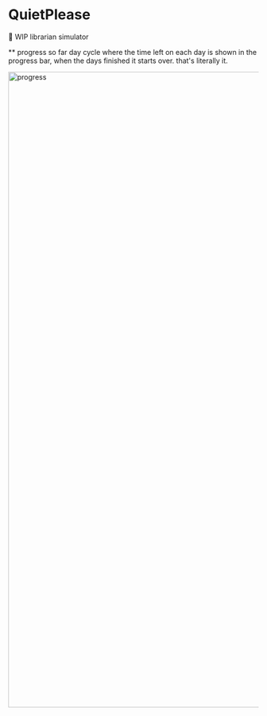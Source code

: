 # QuietPlease
🚧 WIP librarian simulator

** progress so far
day cycle where the time left on each day is shown in the progress bar, when the days finished it starts over. that's literally it.

<img width="1277" alt="progress" src="https://github.com/user-attachments/assets/a611d952-f872-4557-a2db-815fdbdcb2e8" />
